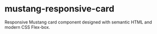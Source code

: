# mustang-responsive-card
Responsive Mustang card component designed with semantic HTML and modern CSS Flex-box.
